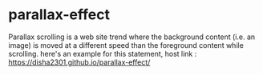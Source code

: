 # parallax-effect
Parallax scrolling is a web site trend where the background content (i.e. an image) is moved at a different speed than the foreground content while scrolling.
here's an example for this statement, host link : https://disha2301.github.io/parallax-effect/
